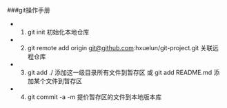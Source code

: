 ###git操作手册
- 1. git init 初始化本地仓库
- 2. git remote add origin git@github.com:hxuelun/git-project.git  关联远程仓库
- 3. git add ./ 添加这一级目录所有文件到暂存区  或 git add README.md 添加某个文件到暂存区
- 4. git commit -a -m 提价暂存区的文件到本地版本库